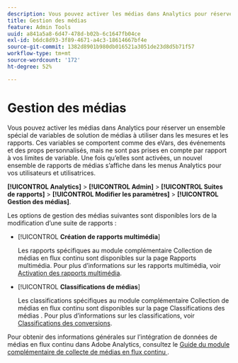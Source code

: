 ```yaml
---
description: Vous pouvez activer les médias dans Analytics pour réserver un ensemble spécial de variables de solution de médias à utiliser dans les mesures et les rapports.
title: Gestion des médias
feature: Admin Tools
uuid: a841a5a8-6d47-478d-b02b-6c1647fb04ce
exl-id: b6dc8d93-3f89-4671-a4c3-18614667bf4e
source-git-commit: 1382d8901b980db016521a3051de23d8d5b71f57
workflow-type: tm+mt
source-wordcount: '172'
ht-degree: 52%

---
```


# Gestion des médias

Vous pouvez activer les médias dans Analytics pour réserver un ensemble spécial de variables de solution de médias à utiliser dans les mesures et les rapports. Ces variables se comportent comme des eVars, des événements et des props personnalisés, mais ne sont pas prises en compte par rapport à vos limites de variable. Une fois qu’elles sont activées, un nouvel ensemble de rapports de médias s’affiche dans les menus Analytics pour vos utilisateurs et utilisatrices.

**[!UICONTROL Analytics]** > **[!UICONTROL Admin]** > **[!UICONTROL Suites de rapports]** > **[!UICONTROL Modifier les paramètres]** > **[!UICONTROL Gestion des médias]**.

Les options de gestion des médias suivantes sont disponibles lors de la modification d’une suite de rapports :

* [!UICONTROL **Création de rapports multimédia**]

  Les rapports spécifiques au module complémentaire Collection de médias en flux continu sont disponibles sur la page Rapports multimédia. Pour plus d’informations sur les rapports multimédia, voir [Activation des rapports multimédia](https://experienceleague.adobe.com/docs/media-analytics/using/media-reports/media-reports-enable.html).

* [!UICONTROL **Classifications de médias**]

  Les classifications spécifiques au module complémentaire Collection de médias en flux continu sont disponibles sur la page Classifications des médias . Pour plus d’informations sur les classifications, voir [Classifications des conversions](/help/admin/admin/c-manage-report-suites/c-edit-report-suites/conversion-var-admin/conversion-classifications.md).

Pour obtenir des informations générales sur l’intégration de données de médias en flux continu dans Adobe Analytics, consultez le [ Guide du module complémentaire de collecte de médias en flux continu ](https://experienceleague.adobe.com/docs/media-analytics/using/media-overview.html?lang=fr).
